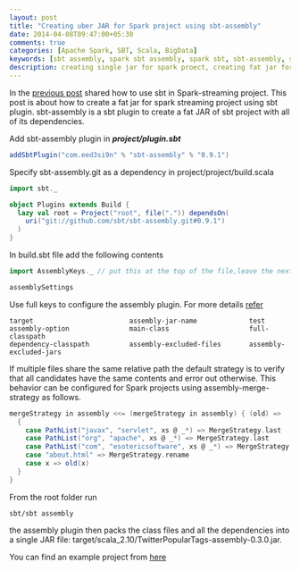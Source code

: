 ```yaml
---
layout: post
title: "Creating uber JAR for Spark project using sbt-assembly"
date: 2014-04-08T09:47:00+05:30
comments: true
categories: [Apache Spark, SBT, Scala, BigData]
keywords: [sbt assembly, spark sbt assembly, spark sbt, sbt-assembly, sbt fat jar, sbt assembly spark, sbt assembly tutorial, sbt uberjar, sbt-assembly tutorial, sbt spark]
description: creating single jar for spark proect, creating fat jar for spark project, creating single ar using sbt-assemby, spark using sbt
---
```

In the [previous post](/blog/2014/04/01/a-standalone-spark-application-in-scala/) shared how to use sbt in Spark-streaming project. This post is about how to create a fat jar for spark streaming project using sbt plugin. sbt-assembly is a sbt plugin to create a fat JAR of sbt project with all of its dependencies.

Add sbt-assembly plugin in **_project/plugin.sbt_**
```scala
addSbtPlugin("com.eed3si9n" % "sbt-assembly" % "0.9.1")
```

Specify sbt-assembly.git as a dependency in project/project/build.scala


```scala
import sbt._

object Plugins extends Build {
  lazy val root = Project("root", file(".")) dependsOn(
    uri("git://github.com/sbt/sbt-assembly.git#0.9.1")
  )
}
```
In build.sbt file add the following contents
```scala
import AssemblyKeys._ // put this at the top of the file,leave the next line blank

assemblySettings
```
Use full keys to configure the assembly plugin. For more details [refer](https://github.com/sbt/sbt-assembly)
```
target                        assembly-jar-name             test
assembly-option               main-class                    full-classpath
dependency-classpath          assembly-excluded-files       assembly-excluded-jars
```
If multiple files share the same relative path the default strategy is to verify that all candidates have the same contents and error out otherwise. This behavior can be configured for Spark projects using assembly-merge-strategy as follows.

```scala
mergeStrategy in assembly <<= (mergeStrategy in assembly) { (old) =>
  {
    case PathList("javax", "servlet", xs @ _*) => MergeStrategy.last
    case PathList("org", "apache", xs @ _*) => MergeStrategy.last
    case PathList("com", "esotericsoftware", xs @ _*) => MergeStrategy.last
    case "about.html" => MergeStrategy.rename
    case x => old(x)
  }
}
```
From the root folder run
```
sbt/sbt assembly
```
the assembly plugin then packs the class files and all the dependencies into a single JAR file: target/scala_2.10/TwitterPopularTags-assembly-0.3.0.jar.

You can find an example project from [here](https://github.com/prabeesh/SparkTwitterAnalysis)
